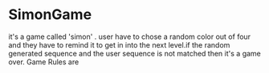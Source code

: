 # SimonGame
it's a game called 'simon' . user have to chose a random color out of four and they have to remind it to get in into the next level.if the random generated sequence and the user sequence is not  matched then it's a game over. Game Rules are
